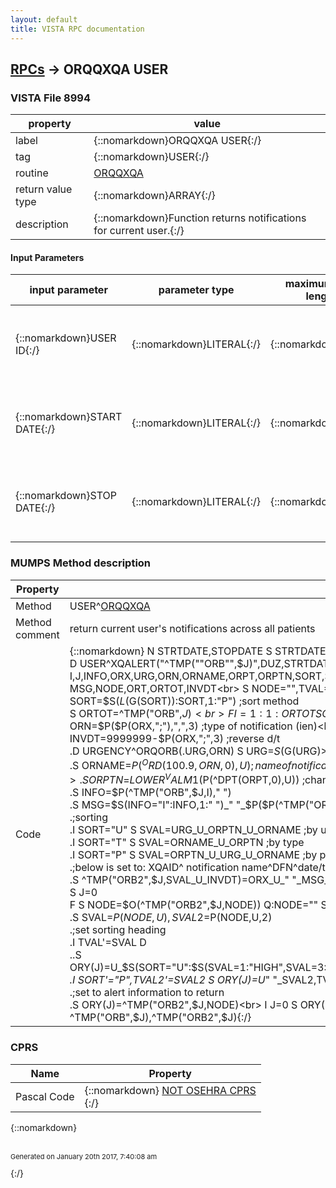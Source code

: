 ```yaml
---
layout: default
title: VISTA RPC documentation
---
```




## [RPCs](TableOfContent.md) &#8594; ORQQXQA USER 



### VISTA File 8994 


 property | value 
--- | --- 
 label | {::nomarkdown}ORQQXQA USER{:/}
 tag | {::nomarkdown}USER{:/}
 routine | [ORQQXQA](http://code.osehra.org/dox/Routine_ORQQXQA_source.html)
 return value type | {::nomarkdown}ARRAY{:/}
 description | {::nomarkdown}Function returns notifications for current user.{:/}

#### Input Parameters

| input parameter | parameter type | maximum data length | required | description | 
| --- | --- | --- | --- | --- | 
| {::nomarkdown}USER ID{:/} | {::nomarkdown}LITERAL{:/} | {::nomarkdown}16{:/} | {::nomarkdown}true{:/} | {::nomarkdown}The record number of the user (DUZ) from the New Person File (#200).{:/} | 
| {::nomarkdown}START DATE{:/} | {::nomarkdown}LITERAL{:/} | {::nomarkdown}16{:/} |  | {::nomarkdown}The start date of the period to retrieve notifications for the user in Fileman format.{:/} | 
| {::nomarkdown}STOP DATE{:/} | {::nomarkdown}LITERAL{:/} | {::nomarkdown}16{:/} |  | {::nomarkdown}The stop date of the period to retrieve notifications for the user inFileman format.{:/} | 


### MUMPS Method description

 Property | Value 
 --- | --- 
 Method | USER^[ORQQXQA](http://code.osehra.org/dox/Routine_ORQQXQA_source.html)
 Method comment | return current user's notifications across all patients
 Code | {::nomarkdown}  N STRTDATE,STOPDATE S STRTDATE="",STOPDATE=""<br> D USER^XQALERT("^TMP(""ORB"",$J)",DUZ,STRTDATE,STOPDATE)<br> N I,J,INFO,ORX,URG,ORN,ORNAME,ORPT,ORPTN,SORT,SVAL,TVAL,SVAL2,TVAL2<br> N MSG,NODE,ORT,ORTOT,INVDT<br> S NODE="",TVAL="",TVAL2=""<br> D SORT^ORQORB(.SORT) S SORT=$S($L($G(SORT)):SORT,1:"P") ;sort method<br> S ORTOT=^TMP("ORB",$J)<br> F I=1:1:ORTOT S ORX=$P(^TMP("ORB",$J,I),U,2) I $P(ORX,";")["OR" D<br> .S ORN=$P($P(ORX,";"),",",3) ;type of notification (ien)<br> .S ORPT=$P($P(ORX,";"),",",2) ;DFN<br> .S INVDT=9999999-$P(ORX,";",3) ;reverse d/t<br> .D URGENCY^ORQORB(.URG,ORN) S URG=$S($G(URG)>0:URG,1:2) ;urgency of notification type<br> .S ORNAME=$P(^ORD(100.9,ORN,0),U) ;name of notification type (external)<br> .S ORPTN=$$LOWER^VALM1($P(^DPT(ORPT,0),U)) ;change patient's name to mixed case<br> .S INFO=$P(^TMP("ORB",$J,I),"  ")<br> .S MSG=$S(INFO="I":INFO,1:" ")_" "_$P($P(^TMP("ORB",$J,I),U),"):",2)<br> .;sorting<br> .I SORT="U" S SVAL=URG_U_ORPTN_U_ORNAME ;by urgency<br> .I SORT="T" S SVAL=ORNAME_U_ORPTN ;by type<br> .I SORT="P" S SVAL=ORPTN_U_URG_U_ORNAME ;by patient<br> .;below is set to:  XQAID^  notification name^DFN^date/time<br> .S ^TMP("ORB2",$J,SVAL_U_INVDT)=ORX_U_"  "_MSG_U_ORPT_U_$P(ORX,";",3)<br> S J=0<br> F  S NODE=$O(^TMP("ORB2",$J,NODE)) Q:NODE=""  S J=J+1 D<br> .S SVAL=$P(NODE,U),SVAL2=$P(NODE,U,2)<br> .;set sorting heading<br> .I TVAL'=SVAL D<br> ..S ORY(J)=U_$S(SORT="U":$S(SVAL=1:"HIGH",SVAL=3:"LOW",1:"MODERATE"),1:SVAL)_":",TVAL=SVAL,TVAL2="",J=J+1<br> .I SORT'="P",TVAL2'=SVAL2 S ORY(J)=U_"  "_SVAL2,TVAL2=SVAL2,J=J+1<br> .;set to alert information to return<br> .S ORY(J)=^TMP("ORB2",$J,NODE)<br> I J=0 S ORY(1)="^No notifications found."<br> K ^TMP("ORB",$J),^TMP("ORB2",$J){:/}


### CPRS

 Name | Property 
 --- | --- 
 Pascal Code | {::nomarkdown} <a href="">NOT OSEHRA CPRS</a><br/>{:/}

{::nomarkdown} <br/><br/><p style="font-size: 11px">Generated on January 20th 2017, 7:40:08 am</p>{:/}
